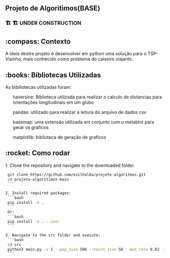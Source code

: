 ## Projeto de Algoritimos(BASE)


###	:building_construction:	:building_construction: UNDER CONSTRUCTION

<h2>:compass: Contexto</h2>
<p>A ideia destre projeto é desenvolver em python uma solução para o TSP-Visinho, mais conhecido como problema do caixeiro viajante.</p>

<h2>:books: Bibliotecas Utilizadas</h2>
<p>As bibiliotecas utilizadas foram:</p>
  <ul>haversine: Biblioteca utilizada para realizar o calculo de distancias para orientações longitudinais em um globo</ul>
  <ul>pandas: utilizado para realizar a leitura do arquivo de dados csv</ul>
  <ul>basemap: uma extensão utilizada em conjunto com o metablot para gerar os graficos</ul>
  <ul>matplotlib: biblioteca de geração de graficos</ul>



<h2>:rocket: Como rodar</h2>
1. Clone the repository and navigate to the downloaded folder.
   
   ```bash
    git clone https://github.com/evilhalba/projeto-algoritmos.git
    cd projeto-algoritimos-main
    ```

2. Install required packages:
	```bash
	pip install -e .
	```
    Or:
	```bash
	pip install -e . --user
	```

3. Navigate to the src folder and execute:
    ```bash
    cd src
    python3 main.py -v 1 --pop_size 500 --tourn_size 50 --mut_rate 0.02 --n_gen 20 --cities_fn '../data/places.csv'
    ```